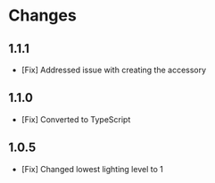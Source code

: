 # Changes

## 1.1.1

- [Fix] Addressed issue with creating the accessory

## 1.1.0

- [Fix] Converted to TypeScript

## 1.0.5

- [Fix] Changed lowest lighting level to 1